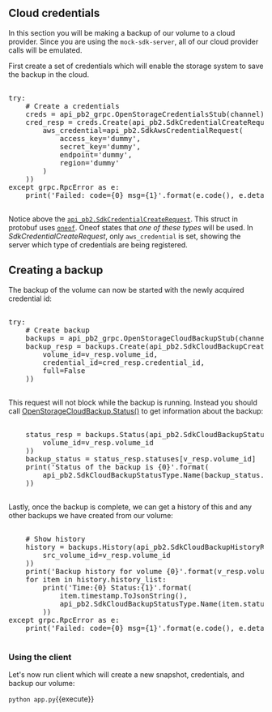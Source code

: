 ## Cloud credentials
In this section you will be making a backup of our volume to a cloud provider.
Since you are using the `mock-sdk-server`, all of our cloud provider calls
will be emulated.

First create a set of credentials which will enable the storage system to
save the backup in the cloud.

<pre class="file" data-filename="app.py">

try:
    # Create a credentials
    creds = api_pb2_grpc.OpenStorageCredentialsStub(channel)
    cred_resp = creds.Create(api_pb2.SdkCredentialCreateRequest(
        aws_credential=api_pb2.SdkAwsCredentialRequest(
            access_key='dummy',
            secret_key='dummy',
            endpoint='dummy',
            region='dummy'
        )
    ))
except grpc.RpcError as e:
    print('Failed: code={0} msg={1}'.format(e.code(), e.details()))

</pre>

Notice above the [`api_pb2.SdkCredentialCreateRequest`](https://libopenstorage.github.io/w/generated-api.html#sdkcredentialcreaterequest).
This struct in protobuf uses [`oneof`](https://developers.google.com/protocol-buffers/docs/proto3#oneof).
Oneof states that _one of these types_ will be used. In _SdkCredentialCreateRequest_,
only `aws_credential` is set, showing the server which type of credentials
are being registered.

## Creating a backup
The backup of the volume can now be started with the newly acquired credential id:

<pre class="file" data-filename="app.py">

try:
    # Create backup
    backups = api_pb2_grpc.OpenStorageCloudBackupStub(channel)
    backup_resp = backups.Create(api_pb2.SdkCloudBackupCreateRequest(
        volume_id=v_resp.volume_id,
        credential_id=cred_resp.credential_id,
        full=False
    ))

</pre>

This request will not block while the backup is running. Instead you should
call [OpenStorageCloudBackup.Status()](https://libopenstorage.github.io/w/generated-api.html#methodstatus)
to get information about the backup:

<pre class="file" data-filename="app.py">

    status_resp = backups.Status(api_pb2.SdkCloudBackupStatusRequest(
        volume_id=v_resp.volume_id
    ))
    backup_status = status_resp.statuses[v_resp.volume_id]
    print('Status of the backup is {0}'.format(
        api_pb2.SdkCloudBackupStatusType.Name(backup_status.status)
    ))

</pre>

Lastly, once the backup is complete, we can get a history of this and any
other backups we have created from our volume:

<pre class="file" data-filename="app.py">

    # Show history
    history = backups.History(api_pb2.SdkCloudBackupHistoryRequest(
        src_volume_id=v_resp.volume_id
    ))
    print('Backup history for volume {0}'.format(v_resp.volume_id))
    for item in history.history_list:
        print('Time:{0} Status:{1}'.format(
            item.timestamp.ToJsonString(),
            api_pb2.SdkCloudBackupStatusType.Name(item.status)
        ))
except grpc.RpcError as e:
    print('Failed: code={0} msg={1}'.format(e.code(), e.details()))

</pre>

### Using the client
Let's now run client which will create a new snapshot, credentials, and
backup our volume:

`python app.py`{{execute}}
